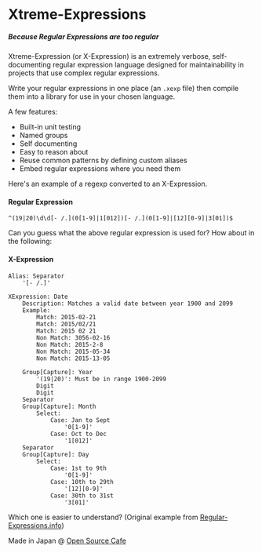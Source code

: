 Xtreme-Expressions
=============

##### Because Regular Expressions are too regular

Xtreme-Expression (or X-Expression) is an extremely verbose, self-documenting regular expression language designed for maintainability in projects that use complex regular expressions.

Write your regular expressions in one place (an `.xexp` file) then compile them into a library for use in your chosen language.

A few features:

 - Built-in unit testing
 - Named groups
 - Self documenting
 - Easy to reason about
 - Reuse common patterns by defining custom aliases
 - Embed regular expressions where you need them

Here's an example of a regexp converted to an X-Expression.

#### Regular Expression

	^(19|20)\d\d[- /.](0[1-9]|1[012])[- /.](0[1-9]|[12][0-9]|3[01])$

Can you guess what the above regular expression is used for? How about in the following:

#### X-Expression

	Alias: Separator
		'[- /.]'

	XExpression: Date
		Description: Matches a valid date between year 1900 and 2099
		Example:
			Match: 2015-02-21
			Match: 2015/02/21
			Match: 2015 02 21
			Non Match: 3056-02-16
			Non Match: 2015-2-8
			Non Match: 2015-05-34
			Non Match: 2015-13-05

		Group[Capture]: Year
			'(19|20)': Must be in range 1900-2099
			Digit
			Digit
		Separator
		Group[Capture]: Month
			Select:
				Case: Jan to Sept
					'0[1-9]'
				Case: Oct to Dec
					'1[012]'
		Separator
		Group[Capture]: Day
			Select:
				Case: 1st to 9th
					'0[1-9]'
				Case: 10th to 29th
					'[12][0-9]'
				Case: 30th to 31st
					'3[01]'

Which one is easier to understand? (Original example from [Regular-Expressions.info](http://www.regular-expressions.info/examples.html))

Made in Japan @ [Open Source Cafe](http://www.osscafe.net/en/)
